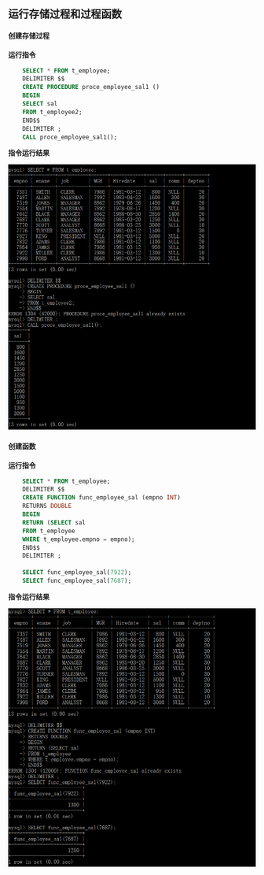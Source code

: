 ## 运行存储过程和过程函数
#### 创建存储过程
**运行指令**
```sql
    SELECT * FROM t_employee;
    DELIMITER $$ 
    CREATE PROCEDURE proce_employee_sal1 () 
    BEGIN
    SELECT sal
    FROM t_employee2;
    END$$
    DELIMITER ;
    CALL proce_employee_sal1();
```
**指令运行结果**

![](https://github.com/BiubiuOoo1/My-Homework/blob/master/pictures/41.1.png)

#### 创建函数
**运行指令**
```sql
    SELECT * FROM t_employee;
    DELIMITER $$
    CREATE FUNCTION func_employee_sal (empno INT)   
    RETURNS DOUBLE
    BEGIN
    RETURN (SELECT sal 
    FROM t_employee 
    WHERE t_employee.empno = empno);
    END$$
    DELIMITER ;

    SELECT func_employee_sal(7922);
    SELECT func_employee_sal(7687);
```
**指令运行结果**

![](https://github.com/BiubiuOoo1/My-Homework/blob/master/pictures/41.3.png)




